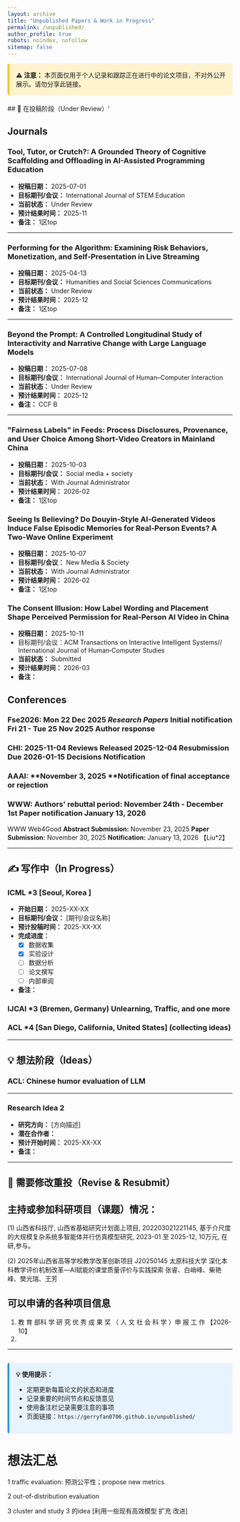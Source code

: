 ```yaml
---
layout: archive
title: "Unpublished Papers & Work in Progress"
permalink: /unpublished/
author_profile: true
robots: noindex, nofollow
sitemap: false
---
```


<div style="background-color: #fff3cd; padding: 15px; margin-bottom: 20px; border-left: 4px solid #ffc107; border-radius: 4px;">
  <strong>⚠️ 注意：</strong> 本页面仅用于个人记录和跟踪正在进行中的论文项目，不对外公开展示。请勿分享此链接。
</div>
## 📝 在投稿阶段（Under Review）'

## Journals

### Tool, Tutor, or Crutch?: A Grounded Theory of Cognitive Scaffolding and Offloading in AI-Assisted Programming Education
- **投稿日期：** 2025-07-01
- **目标期刊/会议：** International Journal of STEM Education
- **当前状态：** Under Review
- **预计结果时间：** 2025-11
- **备注：** 1区top

---

### Performing for the Algorithm: Examining Risk Behaviors, Monetization, and Self-Presentation in Live Streaming

- **投稿日期：** 2025-04-13
- **目标期刊/会议：** Humanities and Social Sciences Communications
- **当前状态：** Under Review
- **预计结果时间：** 2025-12
- **备注：** 1区top

___

### Beyond the Prompt: A Controlled Longitudinal Study of Interactivity and Narrative Change with Large Language Models

- **投稿日期：** 2025-07-08
- **目标期刊/会议：** International Journal of Human–Computer Interaction
- **当前状态：** Under Review
- **预计结果时间：** 2025-12
- **备注：** CCF B

___

### "Fairness Labels" in Feeds: Process Disclosures, Provenance, and User Choice Among Short‑Video Creators in Mainland China

- **投稿日期：** 2025-10-03
- **目标期刊/会议：** Social media + society
- **当前状态：** With Journal Administrator
- **预计结果时间：** 2026-02
- **备注：** 1区top

### Seeing Is Believing? Do Douyin‑Style AI‑Generated Videos Induce False Episodic Memories for Real‑Person Events? A Two‑Wave Online Experiment

- **投稿日期：** 2025-10-07
- **目标期刊/会议：** New Media & Society
- **当前状态：** With Journal Administrator
- **预计结果时间：** 2026-02
- **备注：** 1区top

### The Consent Illusion: How Label Wording and Placement Shape Perceived Permission for Real‑Person AI Video in China

- **投稿日期：** 2025-10-11
- 目标期刊/会议：ACM Transactions on Interactive Intelligent Systems// International Journal of Human‑Computer Studies
- **当前状态：** Submitted
- **预计结果时间：** 2026-03
- **备注：** 

## Conferences

### Fse2026: Mon 22 Dec 2025 *Research Papers* Initial notification  Fri 21 - Tue 25 Nov 2025 Author response

### CHI: **2025-11-04** Reviews Released  **2025-12-04** Resubmission Due **2026-01-15** Decisions Notification

### AAAI: **November 3, 2025 **Notification of final acceptance or rejection

### WWW: **Authors' rebuttal period:** November 24th - December 1st  Paper notification	January 13, 2026

WWW Web4Good **Abstract Submission:** November 23, 2025 **Paper Submission:** November 30, 2025 **Notification:** January 13, 2026  【Liu*2】

---

## ✍️ 写作中（In Progress）

### ICML *3  [Seoul, Korea ]
- **开始日期：** 2025-XX-XX
- **目标期刊/会议：** [期刊/会议名称]
- **预计投稿时间：** 2025-XX-XX
- **完成进度：** 
  - [x] 数据收集
  - [x] 实验设计
  - [ ] 数据分析
  - [ ] 论文撰写
  - [ ] 内部审阅
- **备注：** 

### IJCAI *3 (Bremen, Germany) Unlearning, Traffic, and one more 

### ACL *4  [San Diego, California, United States] (collecting ideas)

---

## 💡 想法阶段（Ideas）

### ACL: Chinese humor evaluation of LLM 
---

### Research Idea 2
- **研究方向：** [方向描述]
- **潜在合作者：** 
- **预计开始时间：** 2025-XX-XX
- **备注：** 

---

## 🔄 需要修改重投（Revise & Resubmit）





## **主持或参加科研项目（课题）情况**：

(1) 山西省科技厅, 山西省基础研究计划面上项目, 202203021221145, 基于介尺度的大规模复杂系统多智能体并行仿真模型研究, 2023-01 至 2025-12, 10万元, 在研,参与。

(2) 2025年山西省高等学校教学改革创新项目 J20250145  太原科技大学 深化本科教学评价机制改革—AI赋能的课堂质量评价与实践探索  张睿、白峭峰、柴艳峰、樊光瑞、王芳



## 可以申请的各种项目信息

1. 教 育 部科 学 研 究 优 秀 成 果 奖 （ 人 文 社 会 科 学 ）申 报 工 作  【2026-10】
2. 

---

<div style="background-color: #e7f3ff; padding: 15px; margin-top: 30px; border-left: 4px solid #2196F3; border-radius: 4px;">
  <strong>💡 使用提示：</strong>
  <ul>
    <li>定期更新每篇论文的状态和进度</li>
    <li>记录重要的时间节点和反馈意见</li>
    <li>使用备注栏记录需要注意的事项</li>
    <li>页面链接：<code>https://gerryfan0706.github.io/unpublished/</code></li>
  </ul>
</div>




# 想法汇总

1 traffic evaluation: 预测公平性；propose new metrics 

2 out-of-distribution evaluation 

3 cluster and study 3 的idea [利用一些现有高效模型 扩充 改进]
